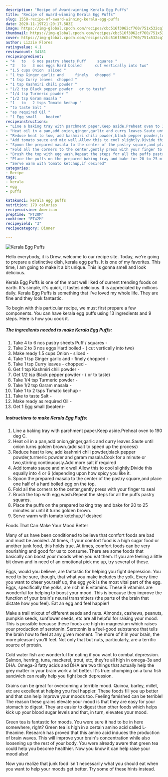 ```yaml
---
description: "Recipe of Award-winning Kerala Egg Puffs"
title: "Recipe of Award-winning Kerala Egg Puffs"
slug: 1558-recipe-of-award-winning-kerala-egg-puffs
date: 2020-11-19T21:20:17.583Z
image: https://img-global.cpcdn.com/recipes/cbc516f3962cf760/751x532cq70/kerala-egg-puffs-recipe-main-photo.jpg
thumbnail: https://img-global.cpcdn.com/recipes/cbc516f3962cf760/751x532cq70/kerala-egg-puffs-recipe-main-photo.jpg
cover: https://img-global.cpcdn.com/recipes/cbc516f3962cf760/751x532cq70/kerala-egg-puffs-recipe-main-photo.jpg
author: Lizzie Flores
ratingvalue: 4.1
reviewcount: 34181
recipeingredient:
- "4   to   6 nos pastry sheets Puff     squares "
- "2   to   3 nos eggs Hard boiled      cut vertically into two"
- "1.5 cups Onion  sliced "
- "1 tsp Ginger garlic and     finely   chopped "
- "1 tsp Curry leaves  chopped "
- "1 tsp Kashmiri chili powder "
- "1/2 tsp Black pepper powder   or to taste"
- "1/4 tsp Turmeric powder "
- "1/2 tsp Garam masala "
- "1   to   2 tsps Tomato kechup "
- "to taste Salt "
- "as required Oil "
- "1 Egg small    beaten"
recipeinstructions:
- "Line a baking tray with parchment paper.Keep aside.Preheat oven to 190 deg C."
- "Heat oil in a pan,add onion,ginger,garlic and curry leaves.Saute until onion turns golden brown.(add salt to speed up the process)"
- "Reduce heat to low, add kashmiri chili powder,black pepper powder,turmeric powder and garam masala.Cook for a minute or two,stirring continuously.Add more salt if required"
- "Add tomato sauce and mix well.Allow this to cool slightly.Divide this equally into 4 or 6 (depending upon how spicy you like it."
- "Spoon the prepared masala to the center of the pastry square,and place one half of a hard boiled egg on the top."
- "Fold all the corners to the center,gently press with your finger to seal"
- "Brush the top with egg wash.Repeat the steps for all the puffs pastry squares."
- "Place the puffs on the prepared baking tray and bake for 20 to 25 minutes or until it turns golden brown."
- "Serve warm with tomato ketchup,if desired"
categories:
- Recipe
tags:
- kerala
- egg
- puffs

katakunci: kerala egg puffs 
nutrition: 179 calories
recipecuisine: American
preptime: "PT20M"
cooktime: "PT42M"
recipeyield: "3"
recipecategory: Dinner

---
```



![Kerala Egg Puffs](https://img-global.cpcdn.com/recipes/cbc516f3962cf760/751x532cq70/kerala-egg-puffs-recipe-main-photo.jpg)

Hello everybody, it is Drew, welcome to our recipe site. Today, we're going to prepare a distinctive dish, kerala egg puffs. It is one of my favorites. This time, I am going to make it a bit unique. This is gonna smell and look delicious.



Kerala Egg Puffs is one of the most well liked of current trending foods on earth. It's simple, it's quick, it tastes delicious. It is appreciated by millions daily. Kerala Egg Puffs is something that I've loved my whole life. They are fine and they look fantastic.


To begin with this particular recipe, we must first prepare a few components. You can have kerala egg puffs using 13 ingredients and 9 steps. Here is how you cook it.

<!--inarticleads1-->

##### The ingredients needed to make Kerala Egg Puffs:

1. Take 4   to   6 nos pastry sheets Puff    / squares -
1. Take 2   to   3 nos eggs Hard boiled    - ( cut vertically into two)
1. Make ready 1.5 cups Onion - sliced -
1. Take 1 tsp Ginger garlic and    - finely   chopped -
1. Take 1 tsp Curry leaves - chopped -
1. Get 1 tsp Kashmiri chili powder -
1. Get 1/2 tsp Black pepper powder - ( or to taste)
1. Take 1/4 tsp Turmeric powder -
1. Take 1/2 tsp Garam masala -
1. Take 1   to   2 tsps Tomato kechup -
1. Take to taste Salt -
1. Make ready as required Oil -
1. Get 1 Egg small    (beaten)-




<!--inarticleads2-->

##### Instructions to make Kerala Egg Puffs:

1. Line a baking tray with parchment paper.Keep aside.Preheat oven to 190 deg C.
1. Heat oil in a pan,add onion,ginger,garlic and curry leaves.Saute until onion turns golden brown.(add salt to speed up the process)
1. Reduce heat to low, add kashmiri chili powder,black pepper powder,turmeric powder and garam masala.Cook for a minute or two,stirring continuously.Add more salt if required
1. Add tomato sauce and mix well.Allow this to cool slightly.Divide this equally into 4 or 6 (depending upon how spicy you like it.
1. Spoon the prepared masala to the center of the pastry square,and place one half of a hard boiled egg on the top.
1. Fold all the corners to the center,gently press with your finger to seal
1. Brush the top with egg wash.Repeat the steps for all the puffs pastry squares.
1. Place the puffs on the prepared baking tray and bake for 20 to 25 minutes or until it turns golden brown.
1. Serve warm with tomato ketchup,if desired




Foods That Can Make Your Mood Better


Many of us have been conditioned to believe that comfort foods are bad and must be avoided. At times, if your comfort food is a high sugar food or another junk food, this holds true. At times, comfort foods can be very nourishing and good for us to consume. There are some foods that basically can boost your moods when you eat them. If you are feeling a little bit down and in need of an emotional pick me up, try several of these.

Eggs, would you believe, are fantastic for helping you fight depression. You need to be sure, though, that what you make includes the yolk. Every time you want to cheer yourself up, the egg yolk is the most vital part of the egg. Eggs, specifically the yolks, are rich in B vitamins. These B vitamins are wonderful for helping to boost your mood. This is because they improve the function of your brain's neural transmitters (the parts of the brain that dictate how you feel). Eat an egg and feel happier!

Make a trail mixout of different seeds and nuts. Almonds, cashews, peanuts, pumpkin seeds, sunflower seeds, etc are all helpful for raising your mood. This is possible because these foods are high in magnesium which raises your production of serotonin. Serotonin is a feel-good substance that tells the brain how to feel at any given moment. The more of it in your brain, the more pleasant you'll feel. Not only that but nuts, particularly, are a terrific source of protein.

Cold water fish are wonderful for eating if you want to combat depression. Salmon, herring, tuna, mackerel, trout, etc, they're all high in omega-3s and DHA. Omega-3 fatty acids and DHA are two things that actually help the grey matter in your brain work a lot better. It's true: chomping on a tuna fish sandwich can really help you fight back depression. 

Grains can be great for overcoming a terrible mood. Quinoa, barley, millet, etc are excellent at helping you feel happier. These foods fill you up better and that can help improve your moods too. Feeling famished can be terrible! The reason these grains elevate your mood is that they are easy for your stomach to digest. They are easier to digest than other foods which helps kick up your blood sugar levels and that, in turn, elevates your mood.

Green tea is fantastic for moods. You were sure it had to be in here somewhere, right? Green tea is high in a certain amino acid called L-theanine. Research has proved that this amino acid induces the production of brain waves. This will improve your brain's concentration while also loosening up the rest of your body. You were already aware that green tea could help you become healthier. Now you know it can help raise your mood also!

Now you realize that junk food isn't necessarily what you should eat when you want to help your moods get better. Try  some  of  these  hints  instead.

